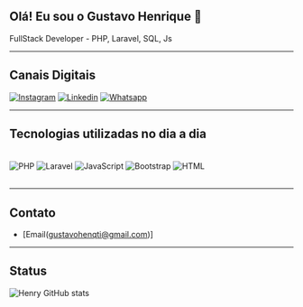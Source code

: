 ## Olá! Eu sou o Gustavo Henrique 👋
FullStack Developer - PHP, Laravel, SQL, Js

<hr></hr>

## Canais Digitais
<div style="display: inline_block">
      
[![Instagram](https://img.shields.io/badge/Instagram-E4405F?style=for-the-badge&logo=instagram&logoColor=white)](https://www.instagram.com/gvhenryy/)
[![Linkedin](https://img.shields.io/badge/LinkedIn-0077B5?style=for-the-badge&logo=linkedin&logoColor=white)](https://www.linkedin.com/in/gustavohenriqueti/)
[![Whatsapp](https://img.shields.io/badge/WhatsApp-25D366?style=for-the-badge&logo=whatsapp&logoColor=white)](https://wa.me/5531971247407)
<hr></hr>

## Tecnologias utilizadas no dia a dia
<div style="display: inline_block"><br/>
      
<img align="center" alt="PHP" src="https://img.shields.io/badge/PHP-777BB4?style=for-the-badge&logo=php&logoColor=white" />

<img align="center" alt="Laravel" src="https://img.shields.io/badge/Laravel-FF2D20?style=for-the-badge&logo=laravel&logoColor=white" />

<img align="center" alt="JavaScript" src="https://img.shields.io/badge/JavaScript-F7DF1E?style=for-the-badge&logo=javascript&logoColor=black" />

<img align="center" alt="Bootstrap" src="https://img.shields.io/badge/Bootstrap-563D7C?style=for-the-badge&logo=bootstrap&logoColor=white" />

<img align="center" alt="HTML" src="https://img.shields.io/badge/HTML-239120?style=for-the-badge&logo=html5&logoColor=white" />
      </div><br/>
      <hr></hr>
      
## Contato
- [Email(gustavohenqti@gmail.com)]
    </div>
    <hr></hr>

## Status
![Henry GitHub stats](https://github-readme-stats.vercel.app/api?username=GvHenryy&show_icons=true&theme=tokyonight)
